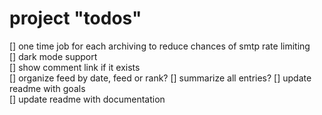 # project "todos"

[] one time job for each archiving to reduce chances of smtp rate limiting  
[] dark mode support  
[] show comment link if it exists  
[] organize feed by date, feed or rank?
[] summarize all entries?
[] update readme with goals  
[] update readme with documentation  
